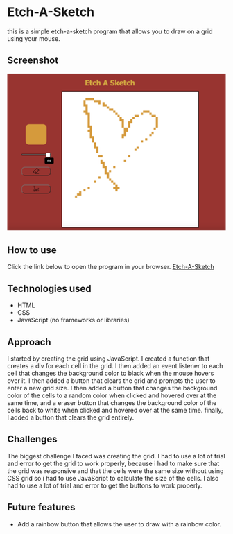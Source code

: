 # Etch-A-Sketch
this is a simple etch-a-sketch program that allows you to draw on a grid using your mouse.

## Screenshot
![screenshot](imgs/screen.png)

## How to use

Click the link below to open the program in your browser.
[Etch-A-Sketch](https://mosmn.github.io/Etch-A-Sketch/)

## Technologies used

- HTML
- CSS
- JavaScript
(no frameworks or libraries)

## Approach

I started by creating the grid using JavaScript. I created a function that creates a div for each cell in the grid. I then added an event listener to each cell that changes the background color to black when the mouse hovers over it. I then added a button that clears the grid and prompts the user to enter a new grid size. I then added a button that changes the background color of the cells to a random color when clicked and hovered over at the same time, and a eraser button that changes the background color of the cells back to white when clicked and hovered over at the same time. finally, I added a button that clears the grid entirely.

## Challenges

The biggest challenge I faced was creating the grid. I had to use a lot of trial and error to get the grid to work properly, because i had to make sure that the grid was responsive and that the cells were the same size without using CSS grid so i had to use JavaScript to calculate the size of the cells. I also had to use a lot of trial and error to get the buttons to work properly.

## Future features

- Add a rainbow button that allows the user to draw with a rainbow color.


